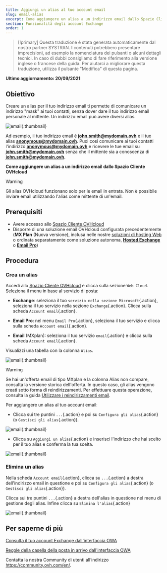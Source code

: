```yaml
---
title: Aggiungi un alias al tuo account email
slug: email-alias
excerpt: Come aggiungere un alias a un indirizzo email dallo Spazio Cliente OVHcloud
section: Funzionalità degli account Exchange
order: 1
---
```


> [!primary]
> Questa traduzione è stata generata automaticamente dal nostro partner SYSTRAN. I contenuti potrebbero presentare imprecisioni, ad esempio la nomenclatura dei pulsanti o alcuni dettagli tecnici. In caso di dubbi consigliamo di fare riferimento alla versione inglese o francese della guida. Per aiutarci a migliorare questa traduzione, utilizza il pulsante "Modifica" di questa pagina.
>

**Ultimo aggiornamento: 20/09/2021**

## Obiettivo

Creare un alias per il tuo indirizzo email ti permette di comunicare un indirizzo "mask" ai tuoi contatti, senza dover dare il tuo indirizzo email personale al mittente. Un indirizzo email può avere diversi alias.

![email](images/email-alias01.png){.thumbnail}

Ad esempio, il tuo indirizzo email è **john.smith@mydomain.ovh** e il tuo alias **anonymous@mydomain.ovh**. Puoi così comunicare ai tuoi contatti l'indirizzo **anonymous@mydomain.ovh** e ricevere le tue email su **john.smith@mydomain.ovh** senza che il mittente sia a conoscenza di **john.smith@mydomain.ovh**.

**Come aggiungere un alias a un indirizzo email dallo Spazio Cliente OVHcloud**

> [!warning]
>
> Gli alias OVHcloud funzionano solo per le email in entrata. Non è possibile inviare email utilizzando l'alias come mittente di un'email.
>

## Prerequisiti

- Avere accesso allo [Spazio Cliente OVHcloud](https://www.ovh.com/auth/?action=gotomanager&from=https://www.ovh.it/&ovhSubsidiary=it)
- Disporre di una soluzione email OVHcloud configurata precedentemente (**MX Plan** (Nuova versione), inclusa nelle nostre [soluzioni di hosting Web](https://www.ovhcloud.com/it/web-hosting/) o ordinata separatamente come soluzione autonoma, [**Hosted Exchange**](https://www.ovhcloud.com/it/emails/hosted-exchange/) o [**Email Pro**](https://www.ovhcloud.com/it/emails/email-pro/))

## Procedura

### Crea un alias

Accedi allo [Spazio Cliente OVHcloud](https://www.ovh.com/auth/?action=gotomanager&from=https://www.ovh.it/&ovhSubsidiary=it) e clicca sulla sezione `Web Cloud`. Seleziona il menu in base al servizio di posta:

- **Exchange**: seleziona il tuo `servizio nella sezione Microsoft`{.action}, seleziona il tuo servizio nella sezione `Exchange`{.action}. Clicca sulla scheda `Account email`{.action}.

- **Email Pro**: nel menu `Email Pro`{.action}, seleziona il tuo servizio e clicca sulla scheda `Account email`{.action}.

- **Email** (MXplan): seleziona il tuo servizio `email`{.action} e clicca sulla scheda `Account email`{.action}.

Visualizzi una tabella con la colonna `Alias`.

![email](images/email-alias012.png){.thumbnail}

> [!warning]
>
> Se hai un'offerta email di tipo MXplan e la colonna Alias non compare, consulta la versione storica dell'offerta. In questo caso, gli alias vengono creati sotto forma di reindirizzamenti. Per effettuare questa operazione, consulta la guida [Utilizzare i reindirizzamenti email](https://docs.ovh.com/it/emails/servizio_email_configura_il_reindirizzamento_delle_tue_email/#vecchia-versione-della-soluzione-mx-plan).
>

Per aggiungere un alias al tuo account email:

- Clicca sui tre puntini `...`{.action} e poi su `Configura gli alias`{.action} (o `Gestisci gli alias`{.action}).

![email](images/email-alias02.png){.thumbnail}

- Clicca su `Aggiungi un alias`{.action} e inserisci l'indirizzo che hai scelto per il tuo alias e conferma la tua scelta.

![email](images/email-alias03.png){.thumbnail}

### Elimina un alias

Nella scheda `Account email`{.action}, clicca su `...`{.action} a destra dell'indirizzo email in questione e poi su `Configura gli alias`{.action} (o `Gestisci gli alias`{.action}).

Clicca sui tre puntini `...`{.action} a destra dell'alias in questione nel menu di gestione degli alias. Infine clicca su `Elimina l'alias`{.action}

![email](images/email-alias04.png){.thumbnail}

## Per saperne di più

[Consulta il tuo account Exchange dall'interfaccia OWA](https://docs.ovh.com/it/microsoft-collaborative-solutions/exchange_2016_guida_allutilizzo_di_outlook_web_app/)

[Regole della casella della posta in arrivo dall'interfaccia OWA](https://docs.ovh.com/it/microsoft-collaborative-solutions/creare-regole-posta-in-arrivo-in-owa/)

Contatta la nostra Community di utenti all’indirizzo <https://community.ovh.com/en/>.
